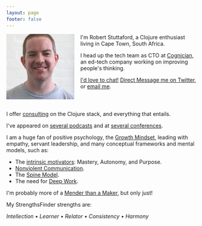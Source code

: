 ```yaml
---
layout: page
footer: false
---
```


<img src="/images/robert-square.jpeg" width="180" height="173" alt="Robert Stuttaford" style="float: left; margin-right: 1rem; margin-bottom: 1rem">

I'm Robert Stuttaford, a Clojure enthusiast living in Cape Town, South Africa.

I head up the tech team as CTO at [Cognician](https://www.cognician.com), an ed-tech company working on improving people's thinking.

<u>I'd love to chat!</u> [Direct Message me on Twitter](https://twitter.com/RobStuttaford), or [email me](mailto:robert.stuttaford+stuttaford.me@gmail.com).

<div style="clear:both"></div>

I offer [consulting](/consulting/) on the Clojure stack, and everything that entails.

I've appeared on [several podcasts](/speaking/#podcast-appearances) and at [several conferences](/speaking/#conference-presentations).

I am a huge fan of positive psychology, the [Growth Mindset](https://www.brainpickings.org/2014/01/29/carol-dweck-mindset/), leading with empathy, servant leadership, and many conceptual frameworks and mental models, such as:

- The [intrinsic motivators](https://www.youtube.com/watch?v=u6XAPnuFjJc): Mastery, Autonomy, and Purpose.
- [Nonviolent Communication](https://www.nonviolentcommunication.com/aboutnvc/4partprocess.htm).
- The [Spine Model](http://spinemodel.info/).
- The need for [Deep Work](https://www.samuelthomasdavies.com/book-summaries/business/deep-work/).

I'm probably more of a [Mender than a Maker](https://www.slideshare.net/mscottford/old-code-new-tricks-75-minutes), but only just!

My StrengthsFinder strengths are:

*Intellection* • *Learner* • *Relator* • *Consistency* • *Harmony*
